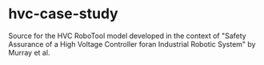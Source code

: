 # hvc-case-study
Source for the HVC RoboTool model developed in the context of "Safety Assurance of a High Voltage Controller foran Industrial Robotic System" by Murray et al.
